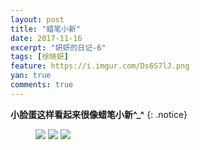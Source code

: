 ```yaml
---
layout: post
title: "蜡笔小新"
date: 2017-11-16
excerpt: "妍妍的日记-6"
tags: [徐晓妍]
feature: https://i.imgur.com/Ds6S7lJ.png
yan: true
comments: true
---
```


**小脸蛋这样看起来很像蜡笔小新^_^**
{: .notice}
<figure>
    <a href="{{ site.staticUrl }}/yanyan/image/labixiaoxin1.jpg"><img src="{{ site.staticUrl }}/yanyan/image/labixiaoxin1.jpg" /></a>
	<a href="{{ site.staticUrl }}/yanyan/image/labixiaoxin2.jpg"><img src="{{ site.staticUrl }}/yanyan/image/labixiaoxin2.jpg" /></a>
	<a href="{{ site.staticUrl }}/yanyan/image/labixiaoxin3.jpg"><img src="{{ site.staticUrl }}/yanyan/image/labixiaoxin3.jpg" /></a>
</figure>